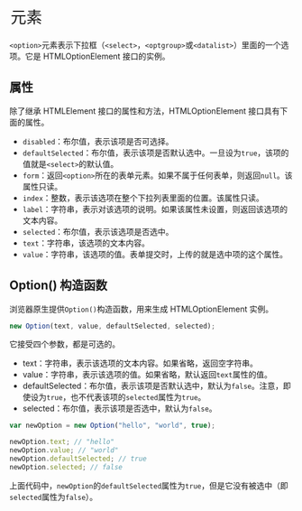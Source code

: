 # <option> 元素

`<option>`元素表示下拉框（`<select>`，`<optgroup>`或`<datalist>`）里面的一个选项。它是 HTMLOptionElement 接口的实例。

## 属性

除了继承 HTMLElement 接口的属性和方法，HTMLOptionElement 接口具有下面的属性。

-   `disabled`：布尔值，表示该项是否可选择。
-   `defaultSelected`：布尔值，表示该项是否默认选中。一旦设为`true`，该项的值就是`<select>`的默认值。
-   `form`：返回`<option>`所在的表单元素。如果不属于任何表单，则返回`null`。该属性只读。
-   `index`：整数，表示该选项在整个下拉列表里面的位置。该属性只读。
-   `label`：字符串，表示对该选项的说明。如果该属性未设置，则返回该选项的文本内容。
-   `selected`：布尔值，表示该选项是否选中。
-   `text`：字符串，该选项的文本内容。
-   `value`：字符串，该选项的值。表单提交时，上传的就是选中项的这个属性。

## Option() 构造函数

浏览器原生提供`Option()`构造函数，用来生成 HTMLOptionElement 实例。

```javascript
new Option(text, value, defaultSelected, selected);
```

它接受四个参数，都是可选的。

-   text：字符串，表示该选项的文本内容。如果省略，返回空字符串。
-   value：字符串，表示该选项的值。如果省略，默认返回`text`属性的值。
-   defaultSelected：布尔值，表示该项是否默认选中，默认为`false`。注意，即使设为`true`，也不代表该项的`selected`属性为`true`。
-   selected：布尔值，表示该项是否选中，默认为`false`。

```javascript
var newOption = new Option("hello", "world", true);

newOption.text; // "hello"
newOption.value; // "world"
newOption.defaultSelected; // true
newOption.selected; // false
```

上面代码中，`newOption`的`defaultSelected`属性为`true`，但是它没有被选中（即`selected`属性为`false`）。
